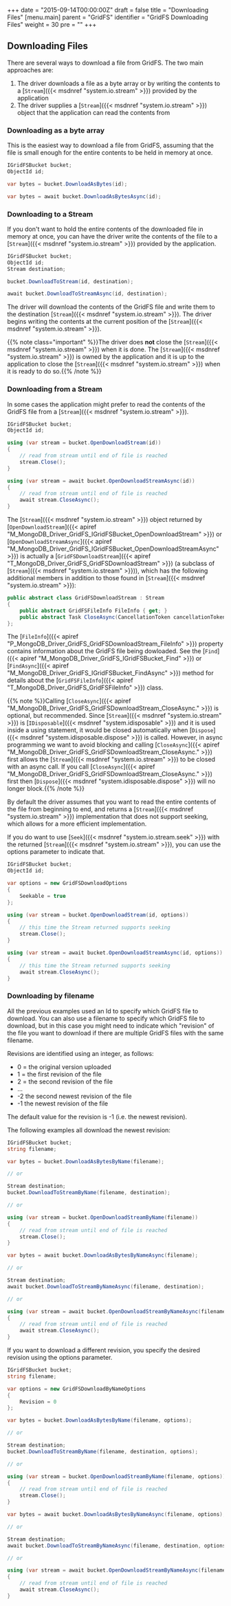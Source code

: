 +++
date = "2015-09-14T00:00:00Z"
draft = false
title = "Downloading Files"
[menu.main]
  parent = "GridFS"
  identifier = "GridFS Downloading Files"
  weight = 30
  pre = "<i class='fa'></i>"
+++

## Downloading Files

There are several ways to download a file from GridFS. The two main approaches are:

1. The driver downloads a file as a byte array or by writing the contents to a [`Stream`]({{< msdnref "system.io.stream" >}}) provided by the application
2. The driver supplies a [`Stream`]({{< msdnref "system.io.stream" >}}) object that the application can read the contents from

### Downloading as a byte array

This is the easiest way to download a file from GridFS, assuming that the file is small enough for the entire contents to be held in memory at once.

```csharp
IGridFSBucket bucket;
ObjectId id;
```
```csharp
var bytes = bucket.DownloadAsBytes(id);
```
```csharp
var bytes = await bucket.DownloadAsBytesAsync(id);
```

### Downloading to a Stream

If you don't want to hold the entire contents of the downloaded file in memory at once, you can have the driver write the contents of the file to a [`Stream`]({{< msdnref "system.io.stream" >}}) provided by the application.

```csharp
IGridFSBucket bucket;
ObjectId id;
Stream destination;
```
```csharp
bucket.DownloadToStream(id, destination);
```
```csharp
await bucket.DownloadToStreamAsync(id, destination);
```

The driver will download the contents of the GridFS file and write them to the destination [`Stream`]({{< msdnref "system.io.stream" >}}). The driver begins writing the contents at the current position of the [`Stream`]({{< msdnref "system.io.stream" >}}).

{{% note class="important" %}}The driver does **not** close the [`Stream`]({{< msdnref "system.io.stream" >}}) when it is done. The [`Stream`]({{< msdnref "system.io.stream" >}}) is owned by the application and it is up to the application to close the [`Stream`]({{< msdnref "system.io.stream" >}}) when it is ready to do so.{{% /note %}}

### Downloading from a Stream

In some cases the application might prefer to read the contents of the GridFS file from a [`Stream`]({{< msdnref "system.io.stream" >}}).

```csharp
IGridFSBucket bucket;
ObjectId id;
```
```csharp
using (var stream = bucket.OpenDownloadStream(id))
{
    // read from stream until end of file is reached
    stream.Close();
}
```
```csharp
using (var stream = await bucket.OpenDownloadStreamAsync(id))
{
    // read from stream until end of file is reached
    await stream.CloseAsync();
}
```

The [`Stream`]({{< msdnref "system.io.stream" >}}) object returned by [`OpenDownloadStream`]({{< apiref "M_MongoDB_Driver_GridFS_IGridFSBucket_OpenDownloadStream" >}}) or [`OpenDownloadStreamAsync`]({{< apiref "M_MongoDB_Driver_GridFS_IGridFSBucket_OpenDownloadStreamAsync" >}}) is actually a [`GridFSDownloadStream`]({{< apiref "T_MongoDB_Driver_GridFS_GridFSDownloadStream" >}}) (a subclass of [`Stream`]({{< msdnref "system.io.stream" >}})), which has the following additional members in addition to those found in [`Stream`]({{< msdnref "system.io.stream" >}}):

```csharp
public abstract class GridFSDownloadStream : Stream
{
    public abstract GridFSFileInfo FileInfo { get; }
    public abstract Task CloseAsync(CancellationToken cancellationToken = default(CancellationToken));
};
```

The [`FileInfo`]({{< apiref "P_MongoDB_Driver_GridFS_GridFSDownloadStream_FileInfo" >}}) property contains information about the GridFS file being dowloaded. See the [`Find`]({{< apiref "M_MongoDB_Driver_GridFS_IGridFSBucket_Find" >}}) or [`FindAsync`]({{< apiref "M_MongoDB_Driver_GridFS_IGridFSBucket_FindAsync" >}}) method for details about the [`GridFSFileInfo`]({{< apiref "T_MongoDB_Driver_GridFS_GridFSFileInfo" >}}) class.

{{% note %}}Calling [`CloseAsync`]({{< apiref "M_MongoDB_Driver_GridFS_GridFSDownloadStream_CloseAsync." >}}) is optional, but recommended. Since [`Stream`]({{< msdnref "system.io.stream" >}}) is [`IDisposable`]({{< msdnref "system.idisposable" >}}) and it is used inside a using statement, it would be closed automatically when [`Dispose`]({{< msdnref "system.idisposable.dispose" >}}) is called. However, in async programming we want to avoid blocking and calling [`CloseAsync`]({{< apiref "M_MongoDB_Driver_GridFS_GridFSDownloadStream_CloseAsync." >}}) first allows the [`Stream`]({{< msdnref "system.io.stream" >}}) to be closed with an async call. If you call [`CloseAsync`]({{< apiref "M_MongoDB_Driver_GridFS_GridFSDownloadStream_CloseAsync." >}}) first then [`Dispose`]({{< msdnref "system.idisposable.dispose" >}}) will no longer block.{{% /note %}}

By default the driver assumes that you want to read the entire contents of the file from beginning to end, and returns a [`Stream`]({{< msdnref "system.io.stream" >}}) implementation that does not support seeking, which allows for a more efficient implementation.

If you do want to use [`Seek`]({{< msdnref "system.io.stream.seek" >}}) with the returned [`Stream`]({{< msdnref "system.io.stream" >}}), you can use the options parameter to indicate that.

```csharp
IGridFSBucket bucket;
ObjectId id;

var options = new GridFSDownloadOptions
{
    Seekable = true
};
```
```csharp
using (var stream = bucket.OpenDownloadStream(id, options))
{
    // this time the Stream returned supports seeking
    stream.Close();
}
```
```csharp
using (var stream = await bucket.OpenDownloadStreamAsync(id, options))
{
    // this time the Stream returned supports seeking
    await stream.CloseAsync();
}
```

### Downloading by filename

All the previous examples used an Id to specify which GridFS file to download. You can also use a filename to specify which GridFS file to download, but in this case you might need to indicate which "revision" of the file you want to download if there are multiple GridFS files with the same filename.

Revisions are identified using an integer, as follows:

- 0 = the original version uploaded
- 1 = the first revision of the file
- 2 = the second revision of the file
- ...
- -2 the second newest revision of the file
- -1 the newest revision of the file

The default value for the revision is -1 (i.e. the newest revision).

The following examples all download the newest revision:

```csharp
IGridFSBucket bucket;
string filename;
```
```csharp
var bytes = bucket.DownloadAsBytesByName(filename);

// or

Stream destination;
bucket.DownloadToStreamByName(filename, destination);

// or

using (var stream = bucket.OpenDownloadStreamByName(filename))
{
    // read from stream until end of file is reached
    stream.Close(); 
}
```
```csharp
var bytes = await bucket.DownloadAsBytesByNameAsync(filename);

// or

Stream destination;
await bucket.DownloadToStreamByNameAsync(filename, destination);

// or

using (var stream = await bucket.OpenDownloadStreamByNameAsync(filename))
{
    // read from stream until end of file is reached
    await stream.CloseAsync(); 
}
```

If you want to download a different revision, you specify the desired revision using the options parameter.

```csharp
IGridFSBucket bucket;
string filename;

var options = new GridFSDownloadByNameOptions
{
    Revision = 0
};
```
```csharp
var bytes = bucket.DownloadAsBytesByName(filename, options);

// or

Stream destination;
bucket.DownloadToStreamByName(filename, destination, options);

// or

using (var stream = bucket.OpenDownloadStreamByName(filename, options))
{
    // read from stream until end of file is reached
    stream.Close(); 
}
```
```csharp
var bytes = await bucket.DownloadAsBytesByNameAsync(filename, options);

// or

Stream destination;
await bucket.DownloadToStreamByNameAsync(filename, destination, options);

// or

using (var stream = await bucket.OpenDownloadStreamByNameAsync(filename, options))
{
    // read from stream until end of file is reached
    await stream.CloseAsync(); 
}
```

